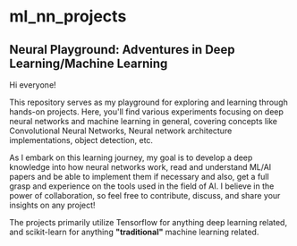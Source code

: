 # ml_nn_projects
Neural Playground: Adventures in Deep Learning/Machine Learning
---
Hi everyone!

This repository serves as my playground for exploring and learning through hands-on projects. Here, you'll find various experiments focusing on deep neural networks and machine learning in general, covering concepts like Convolutional Neural Networks, Neural network architecture implementations, object detection, etc.

As I embark on this learning journey, my goal is to develop a deep knowledge into how neural networks work, read and understand ML/AI papers and be able to implement them if necessary and also, get a full grasp and experience on the tools used in the field of AI. I believe in the power of collaboration, so feel free to contribute, discuss, and share your insights on any project!

The projects primarily utilize Tensorflow for anything deep learning related, and scikit-learn for anything **"traditional"** machine learning related.


